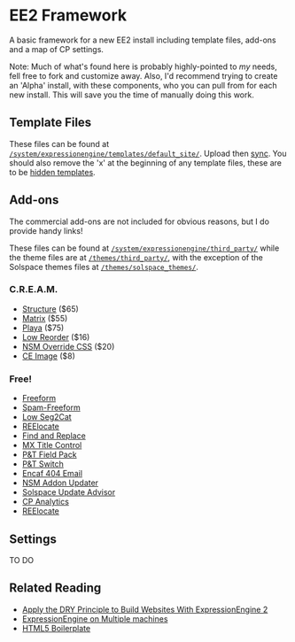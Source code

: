 # EE2 Framework
A basic framework for a new EE2 install including template files, add-ons and a map of CP settings. 

Note: Much of what's found here is probably highly-pointed to *my* needs, fell free to fork and customize away. Also, I'd recommend trying to create an 'Alpha' install, with these components, who you can pull from for each new install. This will save you the time of manually doing this work.

## Template Files
These files can be found at <code><a href="https://github.com/blg002/ee-framework/tree/master/system/expressionengine/templates/default_site">/system/expressionengine/templates/default_site/</a></code>. Upload then [sync](http://expressionengine.com/user_guide/cp/design/templates/synchronize_templates.html). You should also remove the 'x' at the beginning of any template files, these are to be [hidden templates](http://expressionengine.com/user_guide/templates/hidden_templates.html).

## Add-ons
The commercial add-ons are not included for obvious reasons, but I do provide handy links!

These files can be found at <code><a href="https://github.com/blg002/ee-framework/tree/master/system/expressionengine/third_party">/system/expressionengine/third_party/</a></code> while the theme files are at <code><a href="https://github.com/blg002/ee-framework/tree/master/themes/third_party">/themes/third_party/</a></code>, with the exception of the Solspace themes files at <code><a href="https://github.com/blg002/ee-framework/tree/master/themes">/themes/solspace_themes/</a></code>.

### C.R.E.A.M.
* [Structure](http://devot-ee.com/add-ons/structure/) ($65)
* [Matrix](http://devot-ee.com/add-ons/matrix/) ($55)
* [Playa](http://devot-ee.com/add-ons/playa/) ($75)
* [Low Reorder](http://devot-ee.com/add-ons/low-reorder/) ($16)
* [NSM Override CSS](http://devot-ee.com/add-ons/nsm-override-css/) ($20)
* [CE Image](http://devot-ee.com/add-ons/ce-image/) ($8)

### Free!
* [Freeform](http://devot-ee.com/add-ons/freeform/)
* [Spam-Freeform](http://devot-ee.com/add-ons/spam-freeform/)
* [Low Seg2Cat](http://devot-ee.com/add-ons/low-seg2cat/)
* [REElocate](http://devot-ee.com/add-ons/reelocate/)
* [Find and Replace](http://devot-ee.com/add-ons/find-and-replace/)
* [MX Title Control](http://devot-ee.com/add-ons/mx-title-control/)
* [P&T Field Pack](http://devot-ee.com/add-ons/pt-field-pack/)
* [P&T Switch](http://devot-ee.com/add-ons/pt-switch/)
* [Encaf 404 Email](http://devot-ee.com/add-ons/encaf-404-email/)
* [NSM Addon Updater](http://devot-ee.com/add-ons/lg-addon-updater/)
* [Solspace Update Advisor](http://devot-ee.com/add-ons/solspace-update-advisor/)
* [CP Analytics](http://devot-ee.com/add-ons/cp-analytics/)
* [REElocate](http://devot-ee.com/add-ons/reelocate/)

## Settings
TO DO

## Related Reading
* [Apply the DRY Principle to Build Websites With ExpressionEngine 2](http://net.tutsplus.com/tutorials/php/apply-the-dry-principle-to-build-websites-with-expressionengine-2/)
* [ExpressionEngine on Multiple machines](http://www.viget.com/inspire/expressionengine-on-multiple-machines/)
* [HTML5 Boilerplate](http://html5boilerplate.com)